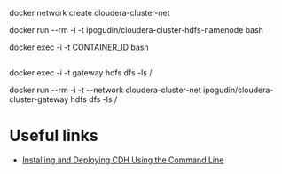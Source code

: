 docker network create cloudera-cluster-net

docker run --rm -i -t ipogudin/cloudera-cluster-hdfs-namenode bash

docker exec -i -t CONTAINER_ID bash

##
docker exec -i -t gateway hdfs dfs -ls /

docker run --rm -i -t --network cloudera-cluster-net ipogudin/cloudera-cluster-gateway hdfs dfs -ls /


# Useful links
- [Installing and Deploying CDH Using the Command Line](https://www.cloudera.com/documentation/enterprise/latest/topics/cdh_ig_command_line.html)